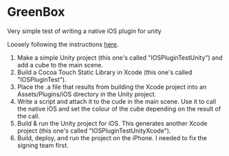 # GreenBox
Very simple test of writing a native iOS plugin for unity

Loosely following the instructions [here](http://stackoverflow.com/a/14885024/575530).

1. Make a simple Unity project (this one's called "IOSPluginTestUnity") and add a cube to the main scene.  
2. Build a Cocoa Touch Static Library in Xcode (this one's called "IOSPluginTest").  
3. Place the .a file that results from building the Xcode project into an Assets/Plugins/iOS directory in the Unity project.  
4. Write a script and attach it to the cude in the main scene. Use it to call the native iOS and set the colour of the cube depending on the result of the call.
5. Build & run the Unity project for iOS. This generates another Xcode project (this one's called "IOSPluginTestUnityXcode").  
6. Build, deploy, and run the project on the iPhone. I needed to fix the signing team first.  
